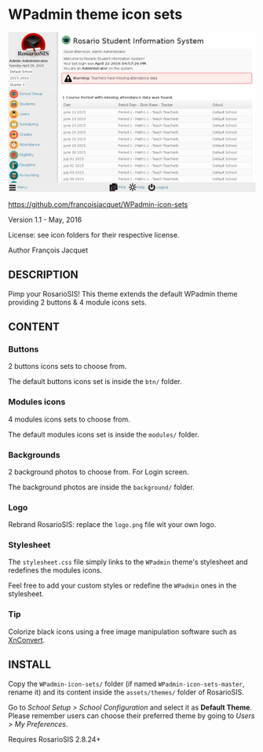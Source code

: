 WPadmin theme icon sets
=======================

![screenshot](https://raw.githubusercontent.com/francoisjacquet/WPadmin-icon-sets/master/screenshot.png)

https://github.com/francoisjacquet/WPadmin-icon-sets

Version 1.1 - May, 2016

License: see icon folders for their respective license.

Author François Jacquet

DESCRIPTION
-----------
Pimp your RosarioSIS!
This theme extends the default WPadmin theme providing 2 buttons & 4 module icons sets.

CONTENT
-------

### Buttons

2 buttons icons sets to choose from.

The default buttons icons set is inside the `btn/` folder.

### Modules icons

4 modules icons sets to choose from.

The default modules icons set is inside the `modules/` folder.

### Backgrounds

2 background photos to choose from. For Login screen.

The background photos are inside the `background/` folder.

### Logo

Rebrand RosarioSIS: replace the `logo.png` file wit your own logo.

### Stylesheet

The `stylesheet.css` file simply links to the `WPadmin` theme's stylesheet
and redefines the modules icons.

Feel free to add your custom styles or redefine the `WPadmin` ones in the stylesheet.

### Tip

Colorize black icons using a free image manipulation software such as [XnConvert](http://www.xnview.com/en/xnconvert/).

INSTALL
-------
Copy the `WPadmin-icon-sets/` folder (if named `WPadmin-icon-sets-master`, rename it) and its content inside the `assets/themes/` folder of RosarioSIS.

Go to _School Setup > School Configuration_ and select it as **Default Theme**.
Please remember users can choose their preferred theme by going to _Users > My Preferences_.

Requires RosarioSIS 2.8.24+

